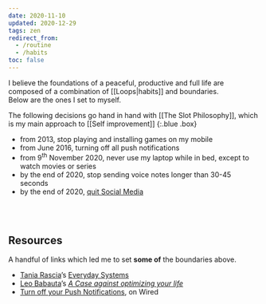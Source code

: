 ```yaml
---
date: 2020-11-10
updated: 2020-12-29
tags: zen
redirect_from:
  - /routine
  - /habits
toc: false
---
```

I believe the foundations of a peaceful, productive and full life are composed of a combination of [[Loops|habits]] and boundaries.\
Below are the ones I set to myself.

The following decisions go hand in hand with [[The Slot Philosophy]], which is my main approach to [[Self improvement]]
{:.blue .box}

- from 2013, stop playing and installing games on my mobile
- from June 2016, turning off all push notifications
- from 9<sup>th</sup> November 2020, never use my laptop while in bed, except to watch movies or series
- by the end of 2020, stop sending voice notes longer than 30-45 seconds
- by the end of 2020, [quit Social Media](https://quitsocialmedia.club "Quit Social Media")

<br>
<br>

## Resources

A handful of links which led me to set **some of** the boundaries above.

- [Tania Rascia](https://taniarascia.com)’s [Everyday Systems](https://www.taniarascia.com/everyday-systems/)
- [Leo Babauta](https://zenhabits.net)’s [*A Case against optimizing your life*](https://zenhabits.net/unoptimizing/)
- [Turn off your Push Notifications](https://www.wired.com/story/turn-off-your-push-notifications/ "“Turn off your Push Notifications” on Wired"), on Wired